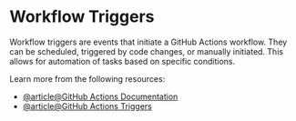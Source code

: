 # Workflow Triggers

Workflow triggers are events that initiate a GitHub Actions workflow. They can be scheduled, triggered by code changes, or manually initiated. This allows for automation of tasks based on specific conditions.

Learn more from the following resources:

- [@article@GitHub Actions Documentation](https://docs.github.com/en/actions)
- [@article@GitHub Actions Triggers](https://docs.github.com/en/actions/reference/events-that-trigger-workflows)